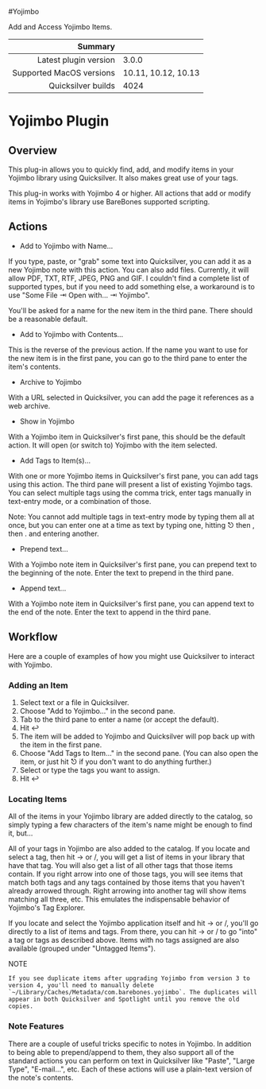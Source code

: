 #Yojimbo

Add and Access Yojimbo Items.

 Summary                  | &nbsp; 
-------------------------:|:--------------------
 Latest plugin version    | 3.0.0
 Supported MacOS versions | 10.11, 10.12, 10.13
 Quicksilver builds       | 4024


# Yojimbo Plugin

## Overview

This plug-in allows you to quickly find, add, and modify items in your Yojimbo
library using Quicksilver. It also makes great use of your tags.

This plug-in works with Yojimbo 4 or higher. All actions that add or modify
items in Yojimbo's library use BareBones supported scripting.

## Actions

  * Add to Yojimbo with Name…

If you type, paste, or "grab" some text into Quicksilver, you can add it as a
new Yojimbo note with this action. You can also add files. Currently, it will
allow PDF, TXT, RTF, JPEG, PNG and GIF. I couldn't find a complete list of
supported types, but if you need to add something else, a workaround is to use
"Some File ⇥ Open with… ⇥ Yojimbo".

You'll be asked for a name for the new item in the third pane. There should be
a reasonable default.

  * Add to Yojimbo with Contents…

This is the reverse of the previous action. If the name you want to use for
the new item is in the first pane, you can go to the third pane to enter the
item's contents.

  * Archive to Yojimbo

With a URL selected in Quicksilver, you can add the page it references as a
web archive.

  * Show in Yojimbo

With a Yojimbo item in Quicksilver's first pane, this should be the default
action. It will open (or switch to) Yojimbo with the item selected.

  * Add Tags to Item(s)…

With one or more Yojimbo items in Quicksilver's first pane, you can add tags
using this action. The third pane will present a list of existing Yojimbo
tags. You can select multiple tags using the comma trick, enter tags manually
in text-entry mode, or a combination of those.

Note: You cannot add multiple tags in text-entry mode by typing them all at
once, but you can enter one at a time as text by typing one, hitting ⎋ then ,
then . and entering another.

  * Prepend text…

With a Yojimbo note item in Quicksilver's first pane, you can prepend text to
the beginning of the note. Enter the text to prepend in the third pane.

  * Append text…

With a Yojimbo note item in Quicksilver's first pane, you can append text to
the end of the note. Enter the text to append in the third pane.

## Workflow

Here are a couple of examples of how you might use Quicksilver to interact
with Yojimbo.

### Adding an Item

  1. Select text or a file in Quicksilver.
  2. Choose "Add to Yojimbo…" in the second pane.
  3. Tab to the third pane to enter a name (or accept the default).
  4. Hit ↩
  5. The item will be added to Yojimbo and Quicksilver will pop back up with the item in the first pane.
  6. Choose "Add Tags to Item…" in the second pane. (You can also open the item, or just hit ⎋ if you don't want to do anything further.)
  7. Select or type the tags you want to assign.
  8. Hit ↩

### Locating Items

All of the items in your Yojimbo library are added directly to the catalog, so
simply typing a few characters of the item's name might be enough to find it,
but…

All of your tags in Yojimbo are also added to the catalog. If you locate and
select a tag, then hit → or /, you will get a list of items in your library
that have that tag. You will also get a list of all other tags that those
items contain. If you right arrow into one of those tags, you will see items
that match both tags and any tags contained by those items that you haven't
already arrowed through. Right arrowing into another tag will show items
matching all three, etc. This emulates the indispensable behavior of Yojimbo's
Tag Explorer.

If you locate and select the Yojimbo application itself and hit → or /, you'll
go directly to a list of items and tags. From there, you can hit → or / to go
"into" a tag or tags as described above. Items with no tags assigned are also
available (grouped under "Untagged Items").

NOTE

    If you see duplicate items after upgrading Yojimbo from version 3 to version 4, you'll need to manually delete `~/Library/Caches/Metadata/com.barebones.yojimbo`. The duplicates will appear in both Quicksilver and Spotlight until you remove the old copies.

### Note Features

There are a couple of useful tricks specific to notes in Yojimbo. In addition
to being able to prepend/append to them, they also support all of the standard
actions you can perform on text in Quicksilver like "Paste", "Large Type",
"E-mail…", etc. Each of these actions will use a plain-text version of the
note's contents.